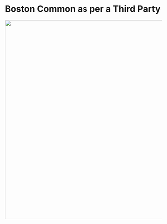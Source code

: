 # Boston Common as per a Third Party

<img src="./Boston%20Commons%20as%20per%20a%20Third%20Party.jpg" width="640" />
